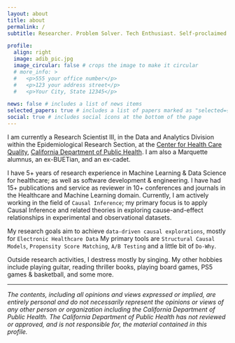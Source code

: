 ```yaml
---
layout: about
title: about
permalink: /
subtitle: Researcher. Problem Solver. Tech Enthusiast. Self-proclaimed Musician. Goes by "<u>Riddhi</u>". (<a href="/assets/img/name_in_bengali.png" target="_blank">my name in Bengali</a>)

profile:
  align: right
  image: adib_pic.jpg
  image_circular: false # crops the image to make it circular
  # more_info: >
  #   <p>555 your office number</p>
  #   <p>123 your address street</p>
  #   <p>Your City, State 12345</p>

news: false # includes a list of news items
selected_papers: true # includes a list of papers marked as "selected={true}"
social: true # includes social icons at the bottom of the page
---
```


I am currently a Research Scientist III, in the Data and Analytics Division within the Epidemiological Research Section, at the [Center for Health Care Quality](https://www.cdph.ca.gov/Programs/CHCQ/Pages/CHCQHome.aspx), [California Department of Public Health](https://www.cdph.ca.gov/). I am also a Marquette alumnus, an ex-BUETian, and an ex-cadet.

<!-- I am currently a Sr. Research Engineer at [Oregon Clinical & Translational Research Institute (OCTRI)](https://www.ohsu.edu/octri) in [Oregon Health & Science University (OHSU)](https://www.ohsu.edu), Portland, Oregon, U.S.A. -->

I have 5+ years of research experience in Machine Learning & Data Science for healthcare; as well as software development & engineering. I have had 15+ publications and service as reviewer in 10+ conferences and journals in the Healthcare and Machine Learning domain. Currently, I am actively working in the field of `Causal Inference`; my primary focus is to apply Causal Inference and related theories in exploring cause-and-effect relationships in experimental and observational datasets.

My research goals aim to achieve `data-driven causal explorations`, mostly for `Electronic Healthcare Data` My primary tools are `Structural Causal Models`, `Propensity Score Matching`, `A/B Testing` and a little bit of `Do-Why`.

Outside research activities, I destress mostly by singing. My other hobbies include playing guitar, reading thriller books, playing board games, PS5 games & basketball, and some more.


---

*The contents, including all opinions and views expressed or implied, are entirely personal and do not necessarily represent the opinions or views of any other person or organization including the California Department of Public Health. The California Department of Public Health has not reviewed or approved, and is not responsible for, the material contained in this profile.*
